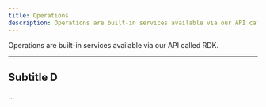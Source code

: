 ```yaml
---
title: Operations
description: Operations are built-in services available via our API called RDK.
---
```


Operations are built-in services available via our API called RDK.

---

## Subtitle D

...
